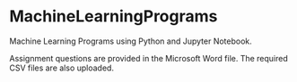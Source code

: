 # MachineLearningPrograms

Machine Learning Programs using Python and Jupyter Notebook.

Assignment questions are provided in the Microsoft Word file. The required CSV files are also uploaded.
